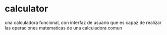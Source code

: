 # calculator
una calculadora funcional, con interfaz de usuario que es capaz de realizar las operaciones matematicas de una calculadora comun

